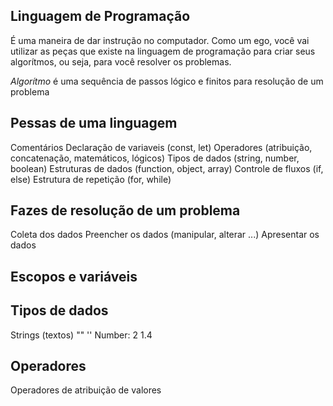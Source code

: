 ## Linguagem de Programação 

É uma maneira de dar instrução no computador.
Como um ego, você vai utilizar as peças que existe na linguagem de programação para criar seus algorítmos, ou seja, para você resolver os problemas.

*Algorítmo* é uma sequência de passos lógico e finitos para resolução de um problema

## Pessas de uma linguagem

Comentários
Declaração de variaveis (const, let)
Operadores (atribuição, concatenação, matemáticos, lógicos)
Tipos de dados (string, number, boolean)
Estruturas de dados (function, object, array)
Controle de fluxos (if, else)
Estrutura de repetição (for, while)

## Fazes de resolução de um problema

Coleta dos dados
Preencher os dados (manipular, alterar ...)
Apresentar os dados

## Escopos e variáveis



## Tipos de dados

Strings (textos) "" '' 
Number: 2 1.4

## Operadores

Operadores de atribuição de valores
 
